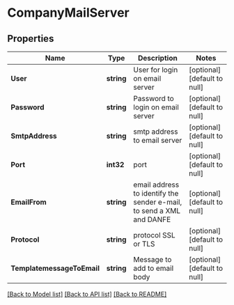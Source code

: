 # CompanyMailServer

## Properties
Name | Type | Description | Notes
------------ | ------------- | ------------- | -------------
**User** | **string** | User for login on email server | [optional] [default to null]
**Password** | **string** | Password to login on email server | [optional] [default to null]
**SmtpAddress** | **string** | smtp address to email server | [optional] [default to null]
**Port** | **int32** | port | [optional] [default to null]
**EmailFrom** | **string** | email address to identify the sender e-mail, to send a XML and DANFE | [optional] [default to null]
**Protocol** | **string** | protocol SSL or TLS | [optional] [default to null]
**TemplatemessageToEmail** | **string** | Message to add to email body | [optional] [default to null]

[[Back to Model list]](../README.md#documentation-for-models) [[Back to API list]](../README.md#documentation-for-api-endpoints) [[Back to README]](../README.md)


